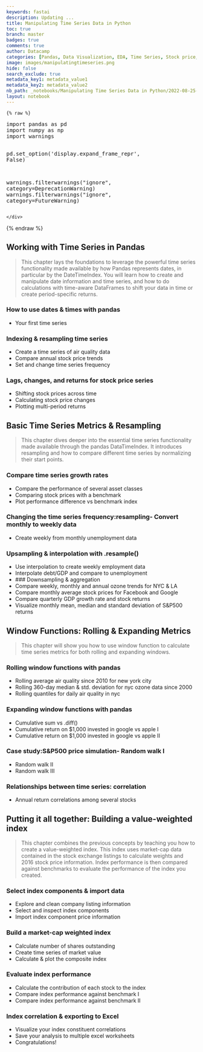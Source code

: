 ```yaml
---
keywords: fastai
description: Updating ...
title: Manipulating Time Series Data in Python
toc: true
branch: master
badges: true
comments: true
author: Datacamp
categories: [Pandas, Data Visualization, EDA, Time Series, Stock price, scikit-learn, Correlation,  Value-weighte, Index]
image: images/manipulatingtimeseries.png
hide: false
search_exclude: true
metadata_key1: metadata_value1
metadata_key2: metadata_value2
nb_path: _notebooks/Manipulating Time Series Data in Python/2022-08-25-Manipulating Time Series Data in Python.ipynb
layout: notebook
---
```


<!--
#################################################
### THIS FILE WAS AUTOGENERATED! DO NOT EDIT! ###
#################################################
# file to edit: _notebooks/Manipulating Time Series Data in Python/2022-08-25-Manipulating Time Series Data in Python.ipynb
-->

<div class="container" id="notebook-container">
        
    {% raw %}
    
<div class="cell border-box-sizing code_cell rendered">
<div class="input">

<div class="inner_cell">
    <div class="input_area">
<div class=" highlight hl-ipython3"><pre><span></span><span class="kn">import</span> <span class="nn">pandas</span> <span class="k">as</span> <span class="nn">pd</span>
<span class="kn">import</span> <span class="nn">numpy</span> <span class="k">as</span> <span class="nn">np</span>
<span class="kn">import</span> <span class="nn">warnings</span>

<span class="n">pd</span><span class="o">.</span><span class="n">set_option</span><span class="p">(</span><span class="s1">&#39;display.expand_frame_repr&#39;</span><span class="p">,</span> <span class="kc">False</span><span class="p">)</span>

<span class="n">warnings</span><span class="o">.</span><span class="n">filterwarnings</span><span class="p">(</span><span class="s2">&quot;ignore&quot;</span><span class="p">,</span> <span class="n">category</span><span class="o">=</span><span class="ne">DeprecationWarning</span><span class="p">)</span>
<span class="n">warnings</span><span class="o">.</span><span class="n">filterwarnings</span><span class="p">(</span><span class="s2">&quot;ignore&quot;</span><span class="p">,</span> <span class="n">category</span><span class="o">=</span><span class="ne">FutureWarning</span><span class="p">)</span>
</pre></div>

    </div>
</div>
</div>

</div>
    {% endraw %}

<div class="cell border-box-sizing text_cell rendered"><div class="inner_cell">
<div class="text_cell_render border-box-sizing rendered_html">
<h2 id="Working-with-Time-Series-in-Pandas">Working with Time Series in Pandas<a class="anchor-link" href="#Working-with-Time-Series-in-Pandas"> </a></h2><blockquote><p>This chapter lays the foundations to leverage the powerful time series functionality made available by how Pandas represents dates, in particular by the DateTimeIndex. You will learn how to create and manipulate date information and time series, and how to do calculations with time-aware DataFrames to shift your data in time or create period-specific returns.</p>
</blockquote>
<h3 id="How-to-use-dates-&amp;-times-with-pandas">How to use dates &amp; times with pandas<a class="anchor-link" href="#How-to-use-dates-&amp;-times-with-pandas"> </a></h3><ul>
<li>Your first time series</li>
</ul>
<h3 id="Indexing-&amp;-resampling-time-series">Indexing &amp; resampling time series<a class="anchor-link" href="#Indexing-&amp;-resampling-time-series"> </a></h3><ul>
<li>Create a time series of air quality data</li>
<li>Compare annual stock price trends</li>
<li>Set and change time series frequency</li>
</ul>
<h3 id="Lags,-changes,-and-returns-for-stock-price-series">Lags, changes, and returns for stock price series<a class="anchor-link" href="#Lags,-changes,-and-returns-for-stock-price-series"> </a></h3><ul>
<li>Shifting stock prices across time</li>
<li>Calculating stock price changes</li>
<li>Plotting multi-period returns</li>
</ul>

</div>
</div>
</div>
<div class="cell border-box-sizing text_cell rendered"><div class="inner_cell">
<div class="text_cell_render border-box-sizing rendered_html">
<h2 id="Basic-Time-Series-Metrics-&amp;-Resampling">Basic Time Series Metrics &amp; Resampling<a class="anchor-link" href="#Basic-Time-Series-Metrics-&amp;-Resampling"> </a></h2><blockquote><p>This chapter dives deeper into the essential time series functionality made available through the pandas DataTimeIndex. It introduces resampling and how to compare different time series by normalizing their start points.</p>
</blockquote>
<h3 id="Compare-time-series-growth-rates">Compare time series growth rates<a class="anchor-link" href="#Compare-time-series-growth-rates"> </a></h3><ul>
<li>Compare the performance of several asset classes</li>
<li>Comparing stock prices with a benchmark</li>
<li>Plot performance difference vs benchmark index</li>
</ul>
<h3 id="Changing-the-time-series-frequency:resampling--Convert-monthly-to-weekly-data">Changing the time series frequency:resampling- Convert monthly to weekly data<a class="anchor-link" href="#Changing-the-time-series-frequency:resampling--Convert-monthly-to-weekly-data"> </a></h3><ul>
<li>Create weekly from monthly unemployment data</li>
</ul>
<h3 id="Upsampling-&amp;-interpolation-with-.resample()">Upsampling &amp; interpolation with .resample()<a class="anchor-link" href="#Upsampling-&amp;-interpolation-with-.resample()"> </a></h3><ul>
<li>Use interpolation to create weekly employment data</li>
<li>Interpolate debt/GDP and compare to unemployment</li>
<li>### Downsampling &amp; aggregation</li>
<li>Compare weekly, monthly and annual ozone trends for NYC &amp; LA</li>
<li>Compare monthly average stock prices for Facebook and Google</li>
<li>Compare quarterly GDP growth rate and stock returns</li>
<li>Visualize monthly mean, median and standard deviation of S&amp;P500 returns</li>
</ul>

</div>
</div>
</div>
<div class="cell border-box-sizing text_cell rendered"><div class="inner_cell">
<div class="text_cell_render border-box-sizing rendered_html">
<h2 id="Window-Functions:-Rolling-&amp;-Expanding-Metrics">Window Functions: Rolling &amp; Expanding Metrics<a class="anchor-link" href="#Window-Functions:-Rolling-&amp;-Expanding-Metrics"> </a></h2><blockquote><p>This chapter will show you how to use window function to calculate time series metrics for both rolling and expanding windows.</p>
</blockquote>
<h3 id="Rolling-window-functions-with-pandas">Rolling window functions with pandas<a class="anchor-link" href="#Rolling-window-functions-with-pandas"> </a></h3><ul>
<li>Rolling average air quality since 2010 for new york city</li>
<li>Rolling 360-day median &amp; std. deviation for nyc ozone data since 2000</li>
<li>Rolling quantiles for daily air quality in nyc</li>
</ul>
<h3 id="Expanding-window-functions-with-pandas">Expanding window functions with pandas<a class="anchor-link" href="#Expanding-window-functions-with-pandas"> </a></h3><ul>
<li>Cumulative sum vs .diff()</li>
<li>Cumulative return on $1,000 invested in google vs apple I</li>
<li>Cumulative return on $1,000 invested in google vs apple II</li>
</ul>
<h3 id="Case-study:S&amp;P500-price-simulation--Random-walk-I">Case study:S&amp;P500 price simulation- Random walk I<a class="anchor-link" href="#Case-study:S&amp;P500-price-simulation--Random-walk-I"> </a></h3><ul>
<li>Random walk II</li>
<li>Random walk III</li>
</ul>
<h3 id="Relationships-between-time-series:-correlation">Relationships between time series: correlation<a class="anchor-link" href="#Relationships-between-time-series:-correlation"> </a></h3><ul>
<li>Annual return correlations among several stocks</li>
</ul>

</div>
</div>
</div>
<div class="cell border-box-sizing text_cell rendered"><div class="inner_cell">
<div class="text_cell_render border-box-sizing rendered_html">
<h2 id="Putting-it-all-together:-Building-a-value-weighted-index">Putting it all together: Building a value-weighted index<a class="anchor-link" href="#Putting-it-all-together:-Building-a-value-weighted-index"> </a></h2><blockquote><p>This chapter combines the previous concepts by teaching you how to create a value-weighted index. This index uses market-cap data contained in the stock exchange listings to calculate weights and 2016 stock price information. Index performance is then compared against benchmarks to evaluate the performance of the index you created.</p>
</blockquote>
<h3 id="Select-index-components-&amp;-import-data">Select index components &amp; import data<a class="anchor-link" href="#Select-index-components-&amp;-import-data"> </a></h3><ul>
<li>Explore and clean company listing information</li>
<li>Select and inspect index components</li>
<li>Import index component price information</li>
</ul>
<h3 id="Build-a-market-cap-weighted-index">Build a market-cap weighted index<a class="anchor-link" href="#Build-a-market-cap-weighted-index"> </a></h3><ul>
<li>Calculate number of shares outstanding</li>
<li>Create time series of market value</li>
<li>Calculate &amp; plot the composite index</li>
</ul>
<h3 id="Evaluate-index-performance">Evaluate index performance<a class="anchor-link" href="#Evaluate-index-performance"> </a></h3><ul>
<li>Calculate the contribution of each stock to the index</li>
<li>Compare index performance against benchmark I</li>
<li>Compare index performance against benchmark II</li>
</ul>
<h3 id="Index-correlation-&amp;-exporting-to-Excel">Index correlation &amp; exporting to Excel<a class="anchor-link" href="#Index-correlation-&amp;-exporting-to-Excel"> </a></h3><ul>
<li>Visualize your index constituent correlations</li>
<li>Save your analysis to multiple excel worksheets</li>
<li>Congratulations!</li>
</ul>

</div>
</div>
</div>
</div>
 

